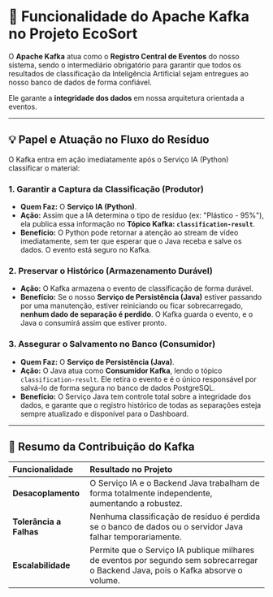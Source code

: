 # 📨 Funcionalidade do Apache Kafka no Projeto EcoSort

O **Apache Kafka** atua como o **Registro Central de Eventos** do nosso sistema, sendo o intermediário obrigatório para garantir que todos os resultados de classificação da Inteligência Artificial sejam entregues ao nosso banco de dados de forma confiável.

Ele garante a **integridade dos dados** em nossa arquitetura orientada a eventos.

---

## 💡 Papel e Atuação no Fluxo do Resíduo

O Kafka entra em ação imediatamente após o Serviço IA (Python) classificar o material:

### 1. Garantir a Captura da Classificação (Produtor)

* **Quem Faz:** O **Serviço IA (Python)**.
* **Ação:** Assim que a IA determina o tipo de resíduo (ex: "Plástico - 95%"), ela publica essa informação no **Tópico Kafka: `classification-result`**.
* **Benefício:** O Python pode retornar a atenção ao stream de vídeo imediatamente, sem ter que esperar que o Java receba e salve os dados. O evento está seguro no Kafka.

### 2. Preservar o Histórico (Armazenamento Durável)

* **Ação:** O Kafka armazena o evento de classificação de forma durável.
* **Benefício:** Se o nosso **Serviço de Persistência (Java)** estiver passando por uma manutenção, estiver reiniciando ou ficar sobrecarregado, **nenhum dado de separação é perdido**. O Kafka guarda o evento, e o Java o consumirá assim que estiver pronto.

### 3. Assegurar o Salvamento no Banco (Consumidor)

* **Quem Faz:** O **Serviço de Persistência (Java)**.
* **Ação:** O Java atua como **Consumidor Kafka**, lendo o tópico `classification-result`. Ele retira o evento e é o único responsável por salvá-lo de forma segura no banco de dados PostgreSQL.
* **Benefício:** O Serviço Java tem controle total sobre a integridade dos dados, e garante que o registro histórico de todas as separações esteja sempre atualizado e disponível para o Dashboard.

---

## 🎯 Resumo da Contribuição do Kafka

| Funcionalidade | Resultado no Projeto |
| :--- | :--- |
| **Desacoplamento** | O Serviço IA e o Backend Java trabalham de forma totalmente independente, aumentando a robustez. |
| **Tolerância a Falhas** | Nenhuma classificação de resíduo é perdida se o banco de dados ou o servidor Java falhar temporariamente. |
| **Escalabilidade** | Permite que o Serviço IA publique milhares de eventos por segundo sem sobrecarregar o Backend Java, pois o Kafka absorve o volume. |